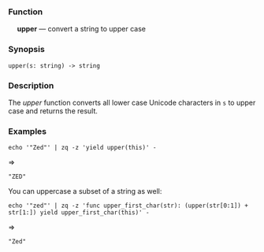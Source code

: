 ### Function

&emsp; **upper** &mdash; convert a string to upper case

### Synopsis

```
upper(s: string) -> string
```

### Description

The _upper_ function converts all lower case Unicode characters in `s`
to upper case and returns the result.

### Examples

```mdtest-command
echo '"Zed"' | zq -z 'yield upper(this)' -
```
=>
```mdtest-output
"ZED"
```

You can uppercase a subset of a string as well:

```mdtest-command
echo '"zed"' | zq -z 'func upper_first_char(str): (upper(str[0:1]) + str[1:]) yield upper_first_char(this)' -
```
=>
```mdtest-output
"Zed"
```
